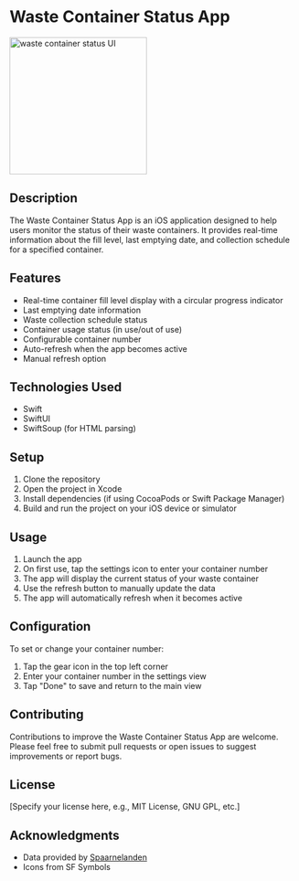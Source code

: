 # Waste Container Status App

<img src="https://github.com/user-attachments/assets/f6fd41f2-6af3-4898-9b6a-435dcd802a7f" alt="waste container status UI" width="240"/>

## Description

The Waste Container Status App is an iOS application designed to help users monitor the status of their waste containers. It provides real-time information about the fill level, last emptying date, and collection schedule for a specified container.

## Features

- Real-time container fill level display with a circular progress indicator
- Last emptying date information
- Waste collection schedule status
- Container usage status (in use/out of use)
- Configurable container number
- Auto-refresh when the app becomes active
- Manual refresh option

## Technologies Used

- Swift
- SwiftUI
- SwiftSoup (for HTML parsing)

## Setup

1. Clone the repository
2. Open the project in Xcode
3. Install dependencies (if using CocoaPods or Swift Package Manager)
4. Build and run the project on your iOS device or simulator

## Usage

1. Launch the app
2. On first use, tap the settings icon to enter your container number
3. The app will display the current status of your waste container
4. Use the refresh button to manually update the data
5. The app will automatically refresh when it becomes active

## Configuration

To set or change your container number:

1. Tap the gear icon in the top left corner
2. Enter your container number in the settings view
3. Tap "Done" to save and return to the main view

## Contributing

Contributions to improve the Waste Container Status App are welcome. Please feel free to submit pull requests or open issues to suggest improvements or report bugs.

## License

[Specify your license here, e.g., MIT License, GNU GPL, etc.]

## Acknowledgments

- Data provided by [Spaarnelanden](https://inzameling.spaarnelanden.nl/)
- Icons from SF Symbols
